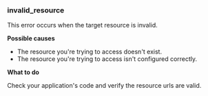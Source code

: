 ### invalid_resource
This error occurs when the target resource is invalid. 

**Possible causes**
* The resource you're trying to access doesn't exist. 
* The resource you're trying to access isn't configured correctly. 

**What to do**

Check your application's code and verify the resource urls are valid. 
